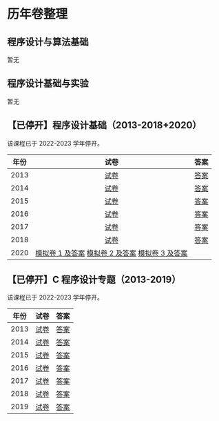 # 历年卷整理

## 程序设计与算法基础

暂无

## 程序设计基础与实验

暂无

## 【已停开】程序设计基础（2013-2018+2020）

该课程已于 2022-2023 学年停开。

| 年份 | 试卷 | 答案 |
| :---: | :---: | :---: |
| 2013 | [试卷](fundamentals_of_programming/fp13test.pdf) | [答案](fundamentals_of_programming/fp13answer.pdf) |
| 2014 | [试卷](fundamentals_of_programming/fp14test.pdf) | [答案](fundamentals_of_programming/fp14answer.pdf) |
| 2015 | [试卷](fundamentals_of_programming/fp15test.pdf) | [答案](fundamentals_of_programming/fp15answer.pdf) |
| 2016 | [试卷](fundamentals_of_programming/fp16test.pdf) | [答案](fundamentals_of_programming/fp16answer.pdf) |
| 2017 | [试卷](fundamentals_of_programming/fp17test.pdf) | [答案](fundamentals_of_programming/fp17answer.pdf) |
| 2018 | [试卷](fundamentals_of_programming/fp18test.pdf) | [答案](fundamentals_of_programming/fp18answer.pdf) |
| 2020 | [模拟卷 1 及答案](fundamentals_of_programming/fp20simulation1.pdf) [模拟卷 2 及答案](fundamentals_of_programming/fp20simulation2.pdf) [模拟卷 3 及答案](fundamentals_of_programming/fp20simulation3.pdf) |  |

## 【已停开】C 程序设计专题（2013-2019）

该课程已于 2022-2023 学年停开。

| 年份 | 试卷 | 答案 |
| :---: | :---: | :---: |
| 2013 | [试卷](lectures_on_c_programming/lcp13test.pdf) | [答案](lectures_on_c_programming/lcp13answer.pdf) |
| 2014 | [试卷](lectures_on_c_programming/lcp14test.pdf) | [答案](lectures_on_c_programming/lcp14answer.pdf) |
| 2015 | [试卷](lectures_on_c_programming/lcp15test.pdf) | [答案](lectures_on_c_programming/lcp15answer.pdf) |
| 2016 | [试卷](lectures_on_c_programming/lcp16test.pdf) | [答案](lectures_on_c_programming/lcp16answer.pdf) |
| 2017 | [试卷](lectures_on_c_programming/lcp17test.pdf) | [答案](lectures_on_c_programming/lcp17answer.pdf) |
| 2018 | [试卷](lectures_on_c_programming/lcp18test.pdf) | [答案](lectures_on_c_programming/lcp18answer.pdf) |
| 2019 | [试卷](lectures_on_c_programming/lcp19test.pdf) | [答案](lectures_on_c_programming/lcp19answer.pdf) |
